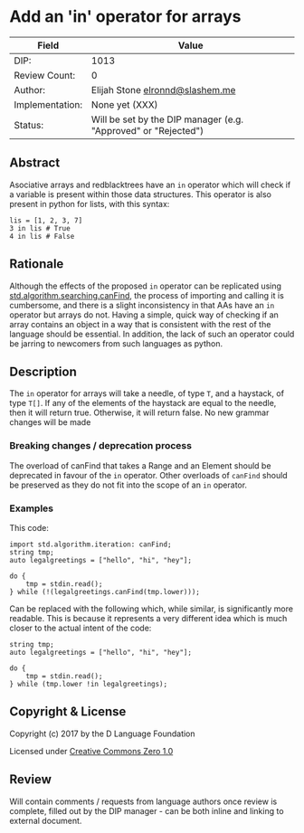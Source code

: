# Add an 'in' operator for arrays

| Field           | Value                                                           |
|-----------------|-----------------------------------------------------------------|
| DIP:            | 1013                                                            |
| Review Count:   | 0                                                               |
| Author:         | Elijah Stone <elronnd@slashem.me>                               |
| Implementation: | None yet (XXX)                                                  |
| Status:         | Will be set by the DIP manager (e.g. "Approved" or "Rejected")  |

## Abstract

Asociative arrays and redblacktrees have an `in` operator which will check if a
variable is present within those data structures.  This operator is also
present in python for lists, with this syntax:

    lis = [1, 2, 3, 7]
    3 in lis # True
    4 in lis # False



## Rationale

Although the effects of the proposed `in` operator can be replicated using
[std.algorithm.searching.canFind](https://dlang.org/library/std/algorithm/searching/can_find.html), the process of importing and calling it is
cumbersome, and there is a slight inconsistency in that AAs have an `in` operator
but arrays do not.  Having a simple, quick way of checking if an array contains
an object in a way that is consistent with the rest of the language should be
essential.  In addition, the lack of such an operator could be jarring to
newcomers from such languages as python.

## Description

The `in` operator for arrays will take a needle, of type `T`, and a haystack,
of type `T[]`.  If any of the elements of the haystack are equal to the needle,
then it will return true.  Otherwise, it will return false.  No new grammar
changes will be made

### Breaking changes / deprecation process

The overload of canFind that takes a Range and an Element should be deprecated
in favour of the `in` operator.  Other overloads of `canFind` should be
preserved as they do not fit into the scope of an `in` operator.


### Examples

This code:

    import std.algorithm.iteration: canFind;
    string tmp;
    auto legalgreetings = ["hello", "hi", "hey"];
    
    do {
        tmp = stdin.read();
    } while (!(legalgreetings.canFind(tmp.lower)));

Can be replaced with the following which, while similar, is significantly more
readable.  This is because it represents a very different idea which is much
closer to the actual intent of the code:

    string tmp;
    auto legalgreetings = ["hello", "hi", "hey"];
    
    do {
        tmp = stdin.read();
    } while (tmp.lower !in legalgreetings);



## Copyright & License

Copyright (c) 2017 by the D Language Foundation

Licensed under [Creative Commons Zero 1.0](https://creativecommons.org/publicdomain/zero/1.0/legalcode.txt)

## Review

Will contain comments / requests from language authors once review is complete,
filled out by the DIP manager - can be both inline and linking to external
document.
